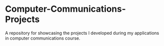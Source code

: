 # Computer-Communications-Projects
A repository for showcasing the projects I developed during my applications in computer communications course.
